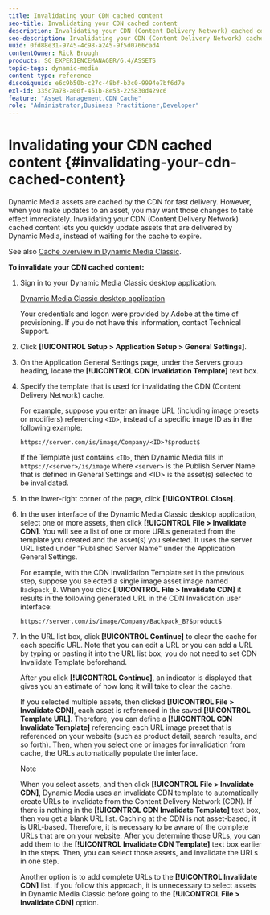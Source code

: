 ```yaml
---
title: Invalidating your CDN cached content
seo-title: Invalidating your CDN cached content
description: Invalidating your CDN (Content Delivery Network) cached content lets you quickly update assets that are delivered by Dynamic Media, instead of waiting for the cache to expire.
seo-description: Invalidating your CDN (Content Delivery Network) cached content lets you quickly update assets that are delivered by Dynamic Media, instead of waiting for the cache to expire.
uuid: 0fd88e31-9745-4c98-a245-9f5d0766cad4
contentOwner: Rick Brough
products: SG_EXPERIENCEMANAGER/6.4/ASSETS
topic-tags: dynamic-media
content-type: reference
discoiquuid: e6c9b50b-c27c-48bf-b3c0-9994e7bf6d7e
exl-id: 335c7a78-a00f-451b-8e53-225830d429c6
feature: "Asset Management,CDN Cache"
role: "Administrator,Business Practitioner,Developer"
---
```

# Invalidating your CDN cached content {#invalidating-your-cdn-cached-content}

Dynamic Media assets are cached by the CDN for fast delivery. However, when you make updates to an asset, you may want those changes to take effect immediately. Invalidating your CDN (Content Delivery Network) cached content lets you quickly update assets that are delivered by Dynamic Media, instead of waiting for the cache to expire.

See also [Cache overview in Dynamic Media Classic](https://helpx.adobe.com/experience-manager/scene7/kb/base/caching-questions/scene7-caching-overview.html).

**To invalidate your CDN cached content:**

1. Sign in to your Dynamic Media Classic desktop application.

   [Dynamic Media Classic desktop application](https://experienceleague.adobe.com/docs/dynamic-media-classic/using/intro/dynamic-media-classic-desktop-app.html?lang=en#system-requirements-dmc-app)

   Your credentials and logon were provided by Adobe at the time of provisioning. If you do not have this information, contact Technical Support.

1. Click **[!UICONTROL Setup > Application Setup > General Settings]**.
1. On the Application General Settings page, under the Servers group heading, locate the **[!UICONTROL CDN Invalidation Template]** text box.   

1. Specify the template that is used for invalidating the CDN (Content Delivery Network) cache.

   For example, suppose you enter an image URL (including image presets or modifiers) referencing `<ID>`, instead of a specific image ID as in the following example:

   `https://server.com/is/image/Company/<ID>?$product$`

   If the Template just contains `<ID>`, then Dynamic Media fills in `https://<server>/is/image` where `<server>` is the Publish Server Name that is defined in General Settings and &lt;ID&gt; is the asset(s) selected to be invalidated.

1. In the lower-right corner of the page, click **[!UICONTROL Close]**.
1. In the user interface of the Dynamic Media Classic desktop application, select one or more assets, then click **[!UICONTROL File > Invalidate CDN]**. You will see a list of one or more URLs generated from the template you created and the asset(s) you selected. It uses the server URL listed under "Published Server Name" under the Application General Settings.

   For example, with the CDN Invalidation Template set in the previous step, suppose you selected a single image asset image named `Backpack_B`. When you click **[!UICONTROL File > Invalidate CDN]** it results in the following generated URL in the CDN Invalidation user interface:

   `https://server.com/is/image/Company/Backpack_B?$product$`

1. In the URL list box, click **[!UICONTROL Continue]** to clear the cache for each specific URL. Note that you can edit a URL or you can add a URL by typing or pasting it into the URL list box; you do not need to set CDN Invalidate Template beforehand.

   After you click **[!UICONTROL Continue]**, an indicator is displayed that gives you an estimate of how long it will take to clear the cache.

   If you selected multiple assets, then clicked **[!UICONTROL File > Invalidate CDN]**, each asset is referenced in the saved **[!UICONTROL Template URL]**. Therefore, you can define a **[!UICONTROL CDN Invalidate Template]** referencing each URL image preset that is referenced on your website (such as product detail, search results, and so forth). Then, when you select one or images for invalidation from cache, the URLs automatically populate the interface.

   >[!NOTE]
   >
   >When you select assets, and then click **[!UICONTROL File > Invalidate CDN]**, Dynamic Media uses an invalidate CDN template to automatically create URLs to invalidate from the Content Delivery Network (CDN). If there is nothing in the **[!UICONTROL CDN Invalidate Template]** text box, then you get a blank URL list. Caching at the CDN is not asset-based; it is URL-based. Therefore, it is necessary to be aware of the complete URLs that are on your website. After you determine those URLs, you can add them to the **[!UICONTROL Invalidate CDN Template]** text box earlier in the steps. Then, you can select those assets, and invalidate the URLs in one step.
   >
   >Another option is to add complete URLs to the **[!UICONTROL Invalidate CDN]** list. If you follow this approach, it is unnecessary to select assets in Dynamic Media Classic before going to the **[!UICONTROL File > Invalidate CDN]** option.
